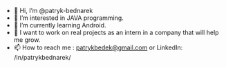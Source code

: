 - 👋 Hi, I’m @patryk-bednarek
- 👀 I’m interested in JAVA programming.
- 🌱 I’m currently learning Android.
- 💞️ I want to work on real projects as an intern in a company that will help me grow.
- 📫 How to reach me : patrykbedek@gmail.com or LinkedIn: /in/patrykbednarek/
                        

<!---
patryk-bednarek/patryk-bednarek is a ✨ special ✨ repository because its `README.md` (this file) appears on your GitHub profile.
You can click the Preview link to take a look at your changes.
--->
